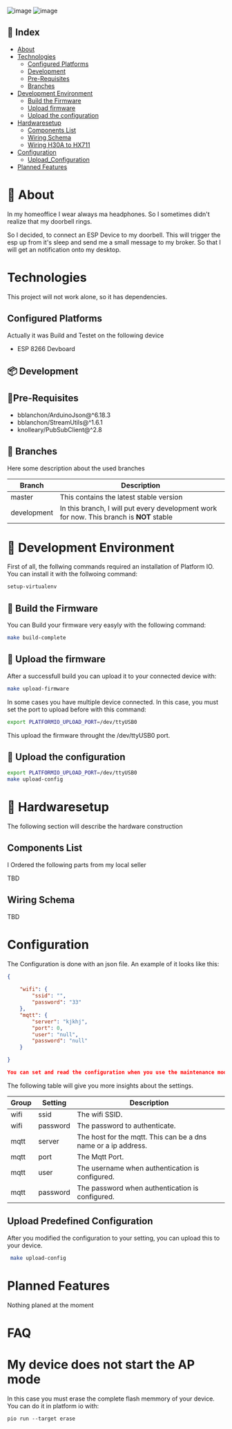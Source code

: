 ![image](https://github.com/SBajonczak/hivemonitor/workflows/PlatformIO%20CI/badge.svg)
![image](https://img.shields.io/github/v/tag/SBajonczak/hivemonitor.svg)

## :ledger: Index

- [About](#beginner-about)
- [Technologies](#zap-technologies)
  - [Configured Platforms](#configured_platforms)
  - [Development](#package-development)
  - [Pre-Requisites](#notebook-pre-Requisites)
  - [Branches](#cactus-branches)
- [Development Environment](#nut_and_bolt-development_environment)
  - [Build the Firmware](#hammer-build_the_firmware)
  - [Upload firmware](#rocket-upload_the__firmware)
  - [Upload the configuration](#page_facing_up-upload_the_configuration)  
- [Hardwaresetup](#electric_plug-hardwaresetup)
  - [Components List](#components_List)
  - [Wiring Schema](#wiring_schema)
  - [Wiring H30A to HX711](#wiring_h30a_to_hx711)
- [Configuration](#configuration)
  - [Upload_Configuration](#upload_configuration)
- [Planned Features](#planned_features)
# :beginner: About
In my homeoffice I wear always ma headphones. So I sometimes didn't realize that my doorbell rings. 

So I decided, to connect an ESP Device to my doorbell. This will trigger the esp up from it's sleep and send me a small message to my broker. 
So that I will get an notification onto my desktop.

# Technologies
This project will not work alone, so it has dependencies. 

## Configured Platforms
Actually it was Build and Testet on the following device

* ESP 8266 Devboard

## :package: Development


## :notebook:Pre-Requisites

* bblanchon/ArduinoJson@^6.18.3
* bblanchon/StreamUtils@^1.6.1
* knolleary/PubSubClient@^2.8

## :cactus: Branches
Here some description about the used branches

|Branch|Description|
|-|-|
|master|This contains the latest stable version|
|development|In this branch, I will put every development work for now. This branch is __NOT__ stable|


# :nut_and_bolt: Development Environment
First of all, the follwing commands required an installation of Platform IO. You can install it with the follwoing command: 

```bash
setup-virtualenv
```

## :hammer: Build the Firmware
You can Build your firmware very easyly with the following command:

```bash
make build-complete
```


## :rocket: Upload the firmware
After a successfull build you can upload it to your connected device with: 

```bash
make upload-firmware
```
In some cases you have multiple device connected. In this case, you must set the port to upload before with this command:

```bash
export PLATFORMIO_UPLOAD_PORT=/dev/ttyUSB0
```

This upload the firmware throught the /dev/ttyUSB0 port.

## :page_facing_up: Upload the configuration
```bash
export PLATFORMIO_UPLOAD_PORT=/dev/ttyUSB0
make upload-config
```

# :electric_plug:  Hardwaresetup 
The following section will describe the hardware construction

## Components List
I Ordered the following parts from my local seller

TBD

## Wiring Schema
 TBD

# Configuration 
The Configuration is done with an json file. An example of it looks like this:

```json
{
   
    "wifi": {
        "ssid": "",
        "password": "33"
    },
    "mqtt": {
        "server": "kjkhj",
        "port": 0,
        "user": "null",
        "password": "null"
    }

}

You can set and read the configuration when you use the maintenance mode.

```
The following table will give you more insights about the settings.

|Group|Setting|Description|
|-|-|-|
|wifi|ssid|The wifi SSID.|
|wifi|password|The password to authenticate.|
|mqtt|server|The host for the mqtt. This can be a dns name or a ip address.|
|mqtt|port|The Mqtt Port.|
|mqtt|user|The username when authentication is configured.|
|mqtt|password|The password when authentication is configured.|



## Upload Predefined Configuration
After you modified the configuration to your setting, you can upload this to your device.
```bash
 make upload-config
```

# Planned Features

Nothing planed at the moment
# FAQ

# My device does not start the AP mode
In this case you must erase the complete flash memmory of your device. 
You can do it in platform io with: 

```
pio run --target erase 
```